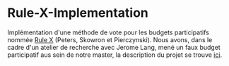 # Rule-X-Implementation
Implémentation d'une méthode de vote pour les budgets participatifs nommée [Rule X](https://arxiv.org/pdf/2008.13276.pdf) (Peters, Skowron et Pierczynski).
Nous avons, dans le cadre d'un atelier de recherche avec Jerome Lang, mené un faux budget participatif aus sein de notre master, la description du projet se trouve [ici](Participatory_budget_RuleX_Implementation.pdf).
